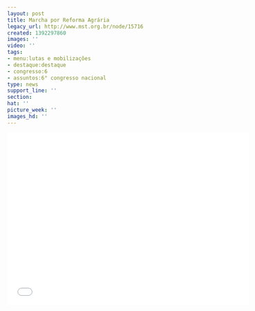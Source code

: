```yaml
---
layout: post
title: Marcha por Reforma Agrária
legacy_url: http://www.mst.org.br/node/15716
created: 1392297860
images: ''
video: ''
tags:
- menu:lutas e mobilizações
- destaque:destaque
- congresso:6
- assuntos:6° congresso nacional
type: news
support_line: ''
section: 
hat: ''
picture_week: ''
images_hd: ''
---
```

<p style="text-align: center;"><iframe src="//www.youtube.com/embed/KdfZuh60xf8?list=UUSzw85TN14TEvUCaZDq_xlg" allowfullscreen="" height="400" width="560" frameborder="0"></iframe></p>
